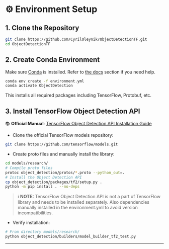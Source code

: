 # ⚙️ Environment Setup

## 1. Clone the Repository

```bash
git clone https://github.com/CyrilOleynik/ObjectDetectionTF.git
cd ObjectDetectionTF
```

## 2. Create Conda Environment

Make sure [Conda](https://www.anaconda.com/download/) is installed.
Refer to [the docs](https://docs.conda.io/en/latest/) section if you need help.


```bash 
conda env create -f environment.yml
conda activate ObjectDetection
```

This installs all required packages including TensorFlow, Protobuf, etc.

## 3. Install TensorFlow Object Detection API


📚 **Official Manual**: [TensorFlow Object Detection API Installation Guide](https://tensorflow-object-detection-api-tutorial.readthedocs.io/en/latest/install.html#tf-install)

- Clone the official TensorFlow models repository:

```bash
git clone https://github.com/tensorflow/models.git
```

- Create proto files and manually install the library:

```bash
cd models/research/
# Compile proto files
protoc object_detection/protos/*.proto --python_out=.
# Install the Object Detection API
cp object_detection/packages/tf2/setup.py .
python -m pip install . --no-deps
```

> ℹ️ **NOTE:** TensorFlow Object Detection API is not a part of TensorFlow library and needs to be installed separately.
> Also dependencies manually installed in the environment.yml to avoid version incompatibilities.

- Verify installation:

```bash
# From directory models/research/
python object_detection/builders/model_builder_tf2_test.py
```

---

